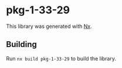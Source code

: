 # pkg-1-33-29

This library was generated with [Nx](https://nx.dev).

## Building

Run `nx build pkg-1-33-29` to build the library.
